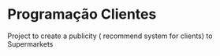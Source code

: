 # Programação Clientes

Project to create a publicity ( recommend system for clients) to Supermarkets
